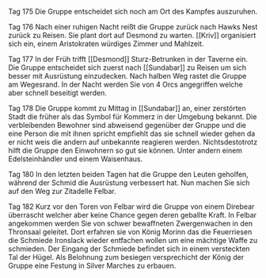 Tag 175
Die Gruppe entscheidet sich noch am Ort des Kampfes auszuruhen. 

Tag 176
Nach einer ruhigen Nacht reißt die Gruppe zurück nach Hawks Nest zurück zu Reisen. Sie plant dort auf Desmond zu warten. [[Kriv]] organisiert sich ein, einem Aristokraten würdiges Zimmer und Mahlzeit. 

Tag 177
In der Früh trifft [[Desmond]] Sturz-Betrunken in der Taverne ein. Die Gruppe entscheidet sich zuerst nach [[Sundabar]] zu Reisen um sich besser mit Ausrüstung einzudecken. Nach halben Weg rastet die Gruppe am Wegesrand. In der Nacht werden Sie von 4 Orcs angegriffen welche aber schnell beseitigt werden.

Tag 178
Die Gruppe kommt zu Mittag in [[Sundabar]] an, einer zerstörten Stadt die früher als das Symbol für Kommerz in der Umgebung bekannt. Die verbleibenden Bewohner sind abweisend gegenüber der Gruppe und die eine Person die mit ihnen spricht empfiehlt das sie schnell wieder gehen da er nicht weis die andern auf unbekannte reagieren werden. Nichtsdestotrotz hilft die Gruppe den Einwohnern so gut sie können. Unter andern einem Edelsteinhändler und einem Waisenhaus.

Tag 180
In den letzten beiden Tagen hat die Gruppe den Leuten geholfen, während der Schmid die Ausrüstung verbessert hat. Nun machen Sie sich auf den Weg zur Zitadelle Felbar. 

Tag 182
Kurz vor den Toren von Felbar wird die Gruppe von einem Direbear überrascht welcher aber keine Chance gegen deren geballte Kraft. In Felbar angekommen werden Sie von schwer bewaffneten Zwergenwachen in den Thronsaal geleitet. Dort erfahren sie von König Morinn das die Feuerriesen die Schmiede Ironslack wieder entfachen wollen um eine mächtige Waffe zu schmieden. Der Eingang der Schmiede befindet sich in einem versteckten Tal der Hügel. Als Belohnung zum besiegen versprechicht der König der Gruppe eine Festung in Silver Marches zu erbauen.
